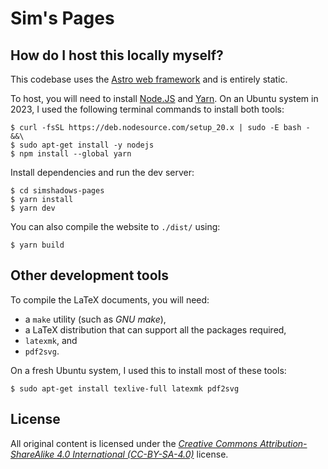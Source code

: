 # Sim's Pages


## How do I host this locally myself?

This codebase uses the [Astro web framework](https://astro.build/) and is entirely static.

To host, you will need to install [Node.JS](https://nodejs.org/) and [Yarn](https://yarnpkg.com/). On an Ubuntu system in 2023, I used the following terminal commands to install both tools:
```
$ curl -fsSL https://deb.nodesource.com/setup_20.x | sudo -E bash - &&\
$ sudo apt-get install -y nodejs
$ npm install --global yarn
```

Install dependencies and run the dev server:
```
$ cd simshadows-pages
$ yarn install
$ yarn dev
```

You can also compile the website to `./dist/` using:
```
$ yarn build
```


## Other development tools

To compile the LaTeX documents, you will need:

- a `make` utility (such as *GNU make*),
- a LaTeX distribution that can support all the packages required,
- `latexmk`, and
- `pdf2svg`.

On a fresh Ubuntu system, I used this to install most of these tools:

```
$ sudo apt-get install texlive-full latexmk pdf2svg
```


## License

All original content is licensed under the [*Creative Commons Attribution-ShareAlike 4.0 International (CC-BY-SA-4.0)*](http://creativecommons.org/licenses/by-sa/4.0/) license.


